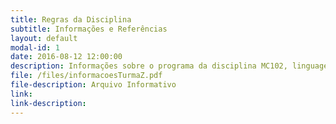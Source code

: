 ```yaml
---
title: Regras da Disciplina 
subtitle: Informações e Referências
layout: default
modal-id: 1
date: 2016-08-12 12:00:00
description: Informações sobre o programa da disciplina MC102, linguagem de programação, horários de atendimento, avaliações, data das provas, etc.
file: /files/informacoesTurmaZ.pdf
file-description: Arquivo Informativo
link: 
link-description: 
---
```

